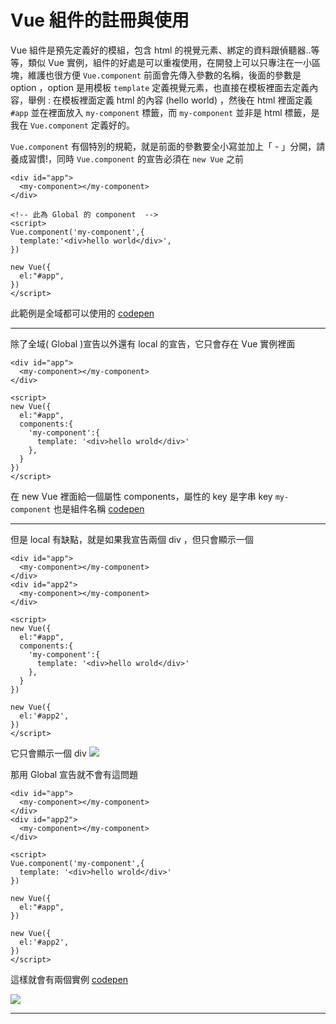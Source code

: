 # Vue 組件的註冊與使用
Vue 組件是預先定義好的模組，包含 html 的視覺元素、綁定的資料跟偵聽器..等等，類似 Vue 實例，組件的好處是可以重複使用，在開發上可以只專注在一小區塊，維護也很方便
`Vue.component` 前面會先傳入參數的名稱，後面的參數是 option ，option 是用模板 `template` 定義視覺元素，也直接在模板裡面去定義內容，舉例 : 在模板裡面定義 html 的內容 (hello world) ，然後在 html 裡面定義 `#app` 並在裡面放入 `my-component` 標籤，而 `my-component` 並非是 html 標籤，是我在 `Vue.component`  定義好的。

`Vue.component` 有個特別的規範，就是前面的參數要全小寫並加上「 - 」分開，請養成習慣!，同時 `Vue.component` 的宣告必須在 `new Vue` 之前


```htmlmixed=
<div id="app">
  <my-component></my-component>
</div>

<!-- 此為 Global 的 component  -->
<script>
Vue.component('my-component',{
  template:'<div>hello world</div>',
})

new Vue({
  el:"#app",
})
</script>
```
此範例是全域都可以使用的
[codepen](https://codepen.io/gleofgja/pen/mdPEaEo?editors=1010)

---
除了全域( Global )宣告以外還有 local 的宣告，它只會存在 Vue 實例裡面
```htmlmixed=
<div id="app">
  <my-component></my-component>
</div>

<script>
new Vue({
  el:"#app",
  components:{
    'my-component':{
      template: '<div>hello wrold</div>'
    },
  }
})
</script>
```
在 new Vue 裡面給一個屬性 components，屬性的 key 是字串 key `my-component` 也是組件名稱
[codepen](https://codepen.io/gleofgja/pen/xxVEmOL?editors=1010)

---
但是 local 有缺點，就是如果我宣告兩個 div ，但只會顯示一個
```htmlmixed=
<div id="app">
  <my-component></my-component>
</div>
<div id="app2">
  <my-component></my-component>
</div>

<script>
new Vue({
  el:"#app",
  components:{
    'my-component':{
      template: '<div>hello wrold</div>'
    },
  }
})

new Vue({
  el:'#app2',
})
</script>
```
它只會顯示一個 div
![](https://i.imgur.com/WhYn9TS.png)

那用 Global 宣告就不會有這問題
```htmlmixed=
<div id="app">
  <my-component></my-component>
</div>
<div id="app2">
  <my-component></my-component>
</div>

<script>
Vue.component('my-component',{
  template: '<div>hello wrold</div>'
})

new Vue({
  el:"#app",
})

new Vue({
  el:'#app2',
})
</script>
```
這樣就會有兩個實例
[codepen](https://codepen.io/gleofgja/pen/NWNReXP?editors=1010)

![](https://i.imgur.com/AT9IjlF.png)

---
